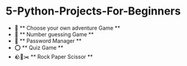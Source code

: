 # 5-Python-Projects-For-Beginners
- 🚀 ** Choose your own adventure Game **
- 🔢 ** Number guessing Game **
- 🔐 ** Password Manager **
- ⭕ ** Quiz Game **
- 🪨📃✂️ ** Rock Paper Scissor **
